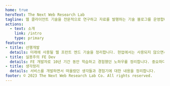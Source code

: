 ```yaml
---
home: true
heroText: The Next Web Research Lab
tagline: 웹 클라이언트 기술을 전문적으로 연구하고 자료를 발행하는 기술 블로그를 운영합니다.
actions:
  - text: 소개
    link: /intro
    type: primary
features:
- title: 선행개발
  details: 미래에 사용될 웹 프런트 엔드 기술을 정리합니다. 현업에서는 사용되지 않으면서 시험적인 기술을 위주로 정리합니다.
- title: 실용주의 FE Dev
  details: FE 개발자로 10년 기간 동안 학습하고 경험했던 노하우를 정리합니다. 중요하다고 생각하는 순서부터 앞장에 작성했습니다.
- title: 생각정리
  details: 서비스를 개발하면서 떠올랐던 생각들과 경험기에 대한 내용을 정리합니다.
footer: © 2023 The Next Web Research Lab Co. All rights reserved.
---
```

